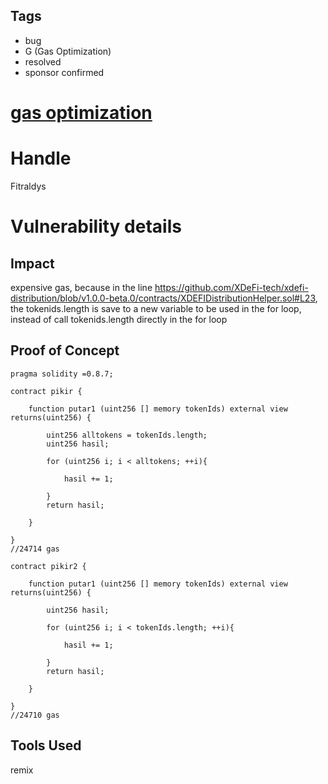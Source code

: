 ## Tags

- bug
- G (Gas Optimization)
- resolved
- sponsor confirmed

# [gas optimization](https://github.com/code-423n4/2022-01-xdefi-findings/issues/103) 

# Handle

Fitraldys


# Vulnerability details

## Impact
expensive gas, because in the line https://github.com/XDeFi-tech/xdefi-distribution/blob/v1.0.0-beta.0/contracts/XDEFIDistributionHelper.sol#L23, 
the tokenids.length is save to a new variable to be used in the for loop, instead of call tokenids.length directly in the for loop

## Proof of Concept
```
pragma solidity =0.8.7;

contract pikir {

    function putar1 (uint256 [] memory tokenIds) external view returns(uint256) {
        
        uint256 alltokens = tokenIds.length;
        uint256 hasil;

        for (uint256 i; i < alltokens; ++i){
            
            hasil += 1;

        }
        return hasil;

    }

}
//24714 gas

contract pikir2 {

    function putar1 (uint256 [] memory tokenIds) external view returns(uint256) {
    
        uint256 hasil;

        for (uint256 i; i < tokenIds.length; ++i){
            
            hasil += 1;

        }
        return hasil;

    }

}
//24710 gas
```

## Tools Used
remix


